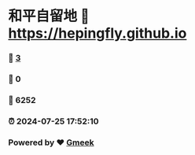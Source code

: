 # 和平自留地 :link: https://hepingfly.github.io 
### :page_facing_up: [3](https://hepingfly.github.io/tag.html) 
### :speech_balloon: 0 
### :hibiscus: 6252 
### :alarm_clock: 2024-07-25 17:52:10 
### Powered by :heart: [Gmeek](https://github.com/Meekdai/Gmeek)
